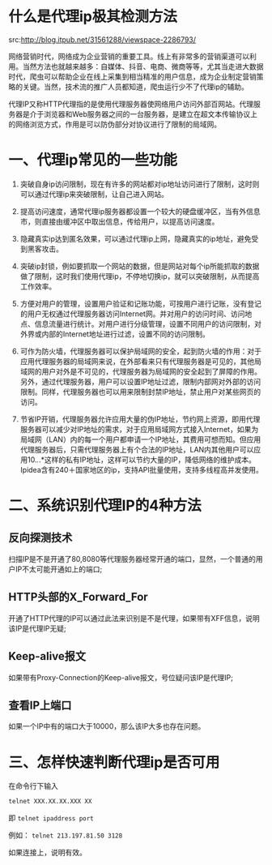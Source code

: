 # 什么是代理ip极其检测方法

src:http://blog.itpub.net/31561288/viewspace-2286793/


网络营销时代，网络成为企业营销的重要工具。线上有非常多的营销渠道可以利用。当然方法也就越来越多：自媒体、抖音、电商、微商等等，尤其当走进大数据时代，爬虫可以帮助企业在线上采集到相当精准的用户信息，成为企业制定营销策略的关键。当然，技术流的推广人员都知道，爬虫运行少不了代理ip的辅助。

代理IP又称HTTP代理指的是使用代理服务器使网络用户访问外部百网站。代理服务器是介于浏览器和Web服务器之间的一台服务器，是建立在超文本传输协议上的网络浏览方式，作用是可以防伪部分对协议进行了限制的局域网。

# 一、代理ip常见的一些功能

1. 突破自身ip访问限制，现在有许多的网站都对ip地址访问进行了限制，这时则可以通过代理ip来突破限制，让自己进入网站。

2. 提高访问速度，通常代理ip服务器都设置一个较大的硬盘缓冲区，当有外信息市，则直接由缓冲区中取出信息，传给用户，以提高访问速度。

3. 隐藏真实ip达到匿名效果，可以通过代理ip上网，隐藏真实的ip地址，避免受到黑客攻击。

4. 突破ip封锁，例如要抓取一个网站的数据，但是网站对每个ip所能抓取的数据做了限制，这时我们使用代理ip，不停地切换ip，就可以突破限制，从而提高工作效率。

5. 方便对用户的管理，设置用户验证和记账功能，可按用户进行记账，没有登记的用户无权通过代理服务器访问Internet网。并对用户的访问时间、访问地点、信息流量进行统计。对用户进行分级管理，设置不同用户的访问限制，对外界或内部的Internet地址进行过滤，设置不同的访问限制。

6. 可作为防火墙，代理服务器可以保护局域网的安全，起到防火墙的作用：对于应用代理服务器的局域网来说，在外部看来只有代理服务器是可见的，其他局域网的用户对外是不可见的，代理服务器为局域网的安全起到了屏障的作用。另外，通过代理服务器，用户可以设置IP地址过滤，限制内部网对外部的访问限制。同样，代理服务器也可以用来限制封禁IP地址，禁止用户对某些网页的访问。

7. 节省IP开销，代理服务器允许应用大量的伪IP地址，节约网上资源，即用代理服务器可以减少对IP地址的需求，对于应用局域网方式接入Internet，如果为局域网（LAN）内的每一个用户都申请一个IP地址，其费用可想而知。但应用代理服务器后，只需代理服务器上有个合法的IP地址，LAN内其他用户可以应用10.*.*.*这样的私有IP地址，这样可以节约大量的IP，降低网络的维护成本。Ipidea含有240＋国家地区的ip，支持API批量使用，支持多线程高并发使用。

# 二、系统识别代理IP的4种方法

## 反向探测技术
扫描IP是不是开通了80,8080等代理服务器经常开通的端口，显然，一个普通的用户IP不太可能开通如上的端口;

## HTTP头部的X_Forward_For
开通了HTTP代理的IP可以通过此法来识别是不是代理，如果带有XFF信息，说明该IP是代理IP无疑;

## Keep-alive报文
如果带有Proxy-Connection的Keep-alive报文，号位疑问该IP是代理IP;

## 查看IP上端口
如果一个IP中有的端口大于10000，那么该IP大多也存在问题。

# 三、怎样快速判断代理ip是否可用

在命令行下输入

```bash
telnet XXX.XX.XX.XXX XX
```

即 `telnet ipaddress port`

例如： `telnet 213.197.81.50 3128`

如果连接上，说明有效。